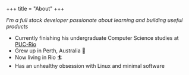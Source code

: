 +++
title = "About"
+++

_I'm a full stack developer passionate about learning and building useful products_

* Currently finishing his undergraduate Computer Science studies at [PUC-Rio](http://www.puc-rio.br)
* Grew up in Perth, Australia :koala:
* Now living in Rio :surfer:
* Has an unhealthy obsession with Linux and minimal software

